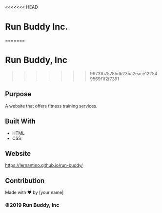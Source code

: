 <<<<<<< HEAD
# Run Buddy Inc.
=======
# Run Buddy, Inc
>>>>>>> 96731b75785db23ba2eace122549569f1f2f7391

## Purpose
A website that offers fitness training services. 

## Built With
* HTML
* CSS

## Website
https://lernantino.github.io/run-buddy/

## Contribution
Made with ❤️ by [your name]

### ©️2019 Run Buddy, Inc 
